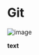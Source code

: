 # Git
 

![image](https://www.ntaskmanager.com/wp-content/uploads/2019/05/fixed-vs-growth-mindset-blog-header-2.png)

**text**